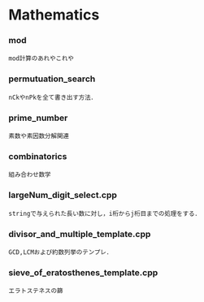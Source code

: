 # Mathematics

### mod<br>
    mod計算のあれやこれや
### permutuation_search<br>
    nCkやnPkを全て書き出す方法．
### prime_number<br>
    素数や素因数分解関連
### combinatorics<br>
    組み合わせ数学
### largeNum_digit_select.cpp<br>
    stringで与えられた長い数に対し，i桁からj桁目までの処理をする．
### divisor_and_multiple_template.cpp<br>
    GCD,LCMおよび約数列挙のテンプレ．
### sieve_of_eratosthenes_template.cpp<br>
    エラトステネスの篩
